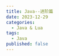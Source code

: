 ```yaml
---
title: Java--进阶篇
date: 2023-12-29
categories:
  - Java & Lua
tags:
  - Java
published: false
---
```





